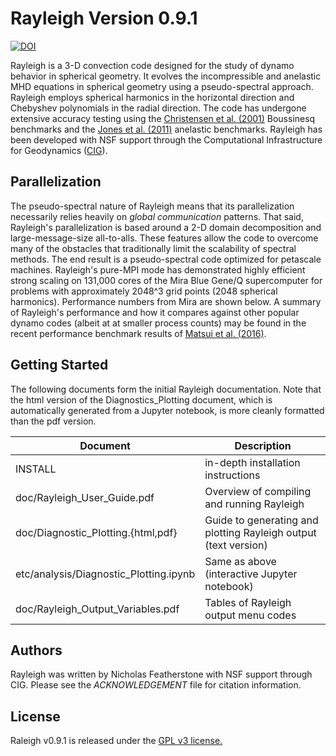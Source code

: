 
# Rayleigh Version 0.9.1 #
[![DOI](https://zenodo.org/badge/DOI/10.5281/zenodo.1236565.svg)](https://doi.org/10.5281/zenodo.1236565)



Rayleigh is a 3-D convection code designed for the study of dynamo behavior in spherical geometry.  It evolves the incompressible and anelastic MHD equations in spherical geometry using a pseudo-spectral approach.  Rayleigh employs spherical harmonics in the horizontal direction and Chebyshev polynomials in the radial direction.  The code has undergone extensive accuracy testing using the [Christensen et al. (2001)](http://adsabs.harvard.edu/abs/2001PEPI..128...25C) Boussinesq benchmarks and the [Jones et al. (2011)](http://adsabs.harvard.edu/abs/2011Icar..216..120J) anelastic benchmarks.   Rayleigh has been developed with NSF support through the Computational Infrastructure for Geodynamics ([CIG](https://geodynamics.org/cig/news/newsletters/may-2016/)).



Parallelization
-----------------------------
The pseudo-spectral nature of Rayleigh means that its parallelization necessarily relies heavily on *global communication* patterns.  That said, Rayleigh's parallelization is based around a 2-D domain decomposition and large-message-size all-to-alls.  These features allow the code to overcome many of the obstacles that traditionally limit the scalability of spectral methods.   The end result is a pseudo-spectral code optimized for petascale machines.  Rayleigh's pure-MPI mode has demonstrated highly efficient strong scaling on  131,000 cores of the Mira Blue Gene/Q supercomputer for problems with approximately 2048^3 grid points (2048 spherical harmonics).  Performance numbers from Mira are shown below.  A summary of Rayleigh's performance and how it compares against other popular dynamo codes (albeit at at smaller process counts) may be found in the recent performance benchmark results of [Matsui et al. (2016)](http://onlinelibrary.wiley.com/doi/10.1002/2015GC006159/full).
 
 Getting Started
 ----------------
The following documents form the initial Rayleigh documentation.  Note that the html version of the Diagnostics_Plotting document, which is automatically generated from a Jupyter notebook, is more cleanly formatted than the pdf version.

| Document | Description |
|----------|-------------|
| INSTALL | in-depth installation instructions |
| doc/Rayleigh_User_Guide.pdf |  Overview of compiling and running Rayleigh |
| doc/Diagnostic_Plotting.{html,pdf} | Guide to generating and plotting Rayleigh output (text version) |
| etc/analysis/Diagnostic_Plotting.ipynb | Same as above (interactive Jupyter notebook) |
| doc/Rayleigh_Output_Variables.pdf |  Tables of Rayleigh output menu codes |

Authors
--------
Rayleigh was written by Nicholas Featherstone with NSF support through CIG.  Please see the *ACKNOWLEDGEMENT* file for citation information.

License
-------
Raleigh v0.9.1 is released under the [GPL v3 license.](https://www.gnu.org/licenses/gpl-3.0.en.html)
